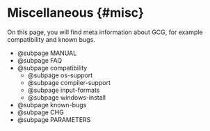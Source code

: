 # Miscellaneous {#misc}
On this page, you will find meta information about GCG,
for example compatibility and known bugs.

- @subpage MANUAL
- @subpage FAQ
- @subpage compatibility
  - @subpage os-support
  - @subpage compiler-support
  - @subpage input-formats
  - @subpage windows-install
- @subpage known-bugs
- @subpage CHG
- @subpage PARAMETERS
